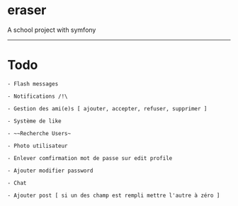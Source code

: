 # eraser
A school project with symfony

-----------------

# Todo

	- Flash messages 

	- Notifications /!\

	- Gestion des ami(e)s [ ajouter, accepter, refuser, supprimer ]

	- Système de like 

	- ~~Recherche Users~

	- Photo utilisateur

	- Enlever comfirmation mot de passe sur edit profile

	- Ajouter modifier password

	- Chat

	- Ajouter post [ si un des champ est rempli mettre l'autre à zéro ]